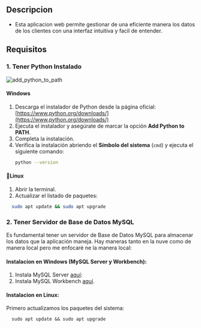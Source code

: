 ## Descripcion
- Esta aplicacion web permite gestionar de una eficiente manera los datos de los clientes con una interfaz intuitiva y facil de entender.

## Requisitos
### 1. Tener Python Instalado
![add_python_to_path](https://www.python.org/static/img/python-logo.png)
#### Windows
  1. Descarga el instalador de Python desde la página oficial: [https://www.python.org/downloads/](https://www.python.org/downloads/)
  2. Ejecuta el instalador y asegúrate de marcar la opción **Add Python to PATH**.
  3. Completa la instalación.
  4. Verifica la instalación abriendo el **Símbolo del sistema** (`cmd`) y ejecuta el siguiente comando:
     ```bash
     python --version
#### 🐧Linux 
  1. Abrir la terminal.
  2. Actualizar el listado de paquetes:
  ```bash
    sudo apt update && sudo apt upgrade
  ```

### 2. Tener Servidor de Base de Datos MySQL

Es fundamental tener un servidor de Base de Datos MySQL para almacenar los datos que la aplicación maneja.
Hay maneras tanto en la nuve como de manera local pero me enfocaré ne la manera local:
#### Instalacion en Windows (MySQL Server y Workbench):
  1. Instala MySQL Server [aquí](https://dev.mysql.com/downloads/mysql/8.0.html):
  2. Instala MySQL Workbench [aquí](https://dev.mysql.com/downloads/workbench/).
#### Instalacion en Linux:
  Primero actualizamos los paquetes del sistema:
  ```
    sudo apt update && sudo apt upgrade
  ```
  
     
  
